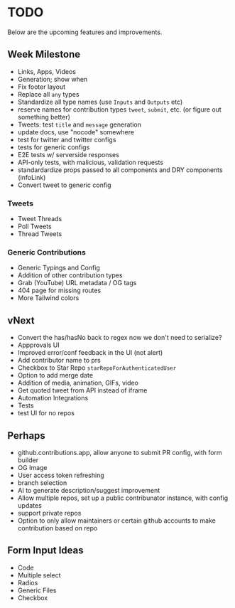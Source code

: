 # TODO

Below are the upcoming features and improvements.

## Week Milestone

- Links, Apps, Videos
- Generation; show when
- Fix footer layout
- Replace all `any` types
- Standardize all type names (use `Inputs` and `Outputs` etc)
- reserve names for contribution types `tweet`, `submit`, etc. (or figure out something better)
- Tweets: test `title` and `message` generation
- update docs, use "nocode" somewhere
- test for twitter and twitter configs
- tests for generic configs
- E2E tests w/ serverside responses
- API-only tests, with malicious, validation requests
- standardardize props passed to all components and DRY components (infoLink)
- Convert tweet to generic config

### Tweets

- Tweet Threads
- Poll Tweets
- Thread Tweets

### Generic Contributions

- Generic Typings and Config
- Addition of other contribution types
- Grab (YouTube) URL metadata / OG tags
- 404 page for missing routes
- More Tailwind colors

## vNext

- Convert the has/hasNo back to regex now we don't need to serialize?
- Appprovals UI
- Improved error/conf feedback in the UI (not alert)
- Add contributor name to prs
- Checkbox to Star Repo `starRepoForAuthenticatedUser`
- Option to add merge date
- Addition of media, animation, GIFs, video
- Get quoted tweet from API instead of iframe
- Automation Integrations
- Tests
- test UI for no repos

## Perhaps

- github.contributions.app, allow anyone to submit PR config, with form builder
- OG Image
- User access token refreshing
- branch selection
- AI to generate description/suggest improvement
- Allow multiple repos, set up a public contribunator instance, with config updates
- support private repos
- Option to only allow maintainers or certain github accounts to make contribution based on repo

## Form Input Ideas

- Code
- Multiple select
- Radios
- Generic Files
- Checkbox

